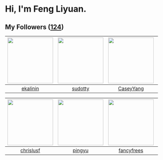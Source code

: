 # Hi, I'm Feng Liyuan.

## My Followers ([124](https://github.com/SunRunAway?tab=followers))

| <img src="https://avatars.githubusercontent.com/u/234891?v=4" width="150" height="150" /> | <img src="https://avatars.githubusercontent.com/u/4898483?v=4" width="150" height="150" /> | <img src="https://avatars.githubusercontent.com/u/2445114?v=4" width="150" height="150" /> | <img src="https://avatars.githubusercontent.com/u/588162?v=4" width="150" height="150" /> |
| :---------------------------------------------------------------------------------------: | :----------------------------------------------------------------------------------------: | :----------------------------------------------------------------------------------------: | :---------------------------------------------------------------------------------------: |
|                          [ekalinin](https://github.com/ekalinin)                          |                            [sudotty](https://github.com/sudotty)                           |                          [CaseyYang](https://github.com/CaseyYang)                         |                            [ylm201](https://github.com/ylm201)                            |

| <img src="https://avatars.githubusercontent.com/u/1543151?v=4" width="150" height="150" /> | <img src="https://avatars.githubusercontent.com/u/1907938?v=4" width="150" height="150" /> | <img src="https://avatars.githubusercontent.com/u/3293915?v=4" width="150" height="150" /> | <img src="https://avatars.githubusercontent.com/u/41463486?v=4" width="150" height="150" /> |
| :----------------------------------------------------------------------------------------: | :----------------------------------------------------------------------------------------: | :----------------------------------------------------------------------------------------: | :-----------------------------------------------------------------------------------------: |
|                          [chrislusf](https://github.com/chrislusf)                         |                             [pingyu](https://github.com/pingyu)                            |                         [fancyfrees](https://github.com/fancyfrees)                        |                            [zibralu](https://github.com/zibralu)                            |